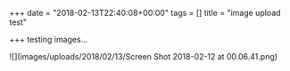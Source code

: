 +++
date = "2018-02-13T22:40:08+00:00"
tags = []
title = "image upload test"

+++
testing images...

![](images/uploads/2018/02/13/Screen Shot 2018-02-12 at 00.06.41.png)